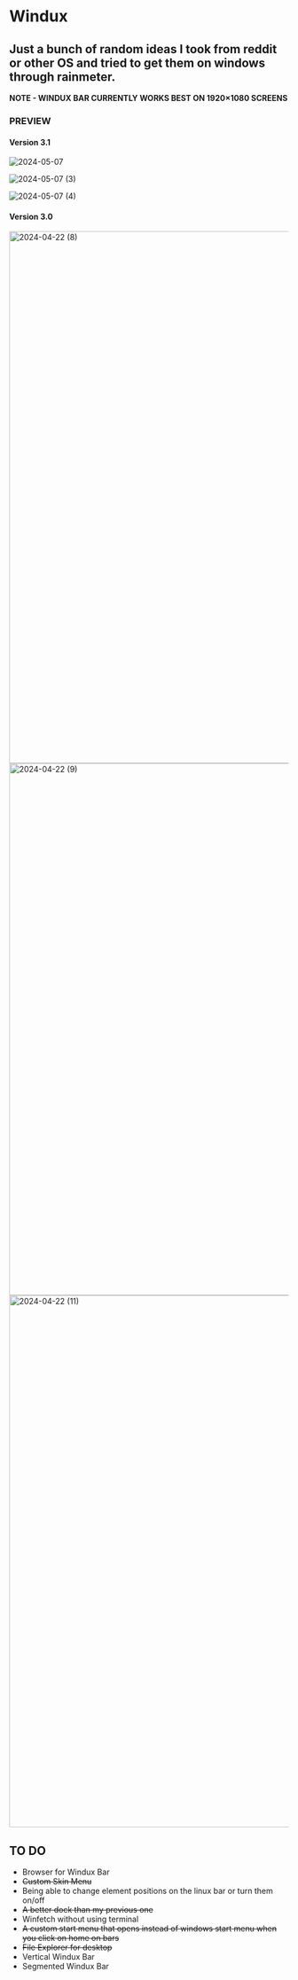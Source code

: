 # Windux

## Just a bunch of random ideas I took from reddit or other OS and tried to get them on windows through rainmeter.
**NOTE - WINDUX BAR CURRENTLY WORKS BEST ON 1920×1080 SCREENS**

### PREVIEW
#### Version 3.1
![2024-05-07](https://github.com/OrbEnforcer/Windux/assets/108188721/6d58ce44-8130-40ba-8638-2a64547f6976)

![2024-05-07 (3)](https://github.com/OrbEnforcer/Windux/assets/108188721/1b282c65-44aa-44bf-8ee3-a0b41367132a)

![2024-05-07 (4)](https://github.com/OrbEnforcer/Windux/assets/108188721/ad55f984-72b0-4e06-abc6-3d3d88efb6f2)




#### Version 3.0
<img width="960" alt="2024-04-22 (8)" src="https://github.com/OrbEnforcer/Windux/assets/108188721/d71a714f-542d-4b85-ad95-0a28e4187367">

<img width="960" alt="2024-04-22 (9)" src="https://github.com/OrbEnforcer/Windux/assets/108188721/32b85d38-f7e1-49f7-ad53-53ed0e16beeb">

<img width="960" alt="2024-04-22 (11)" src="https://github.com/OrbEnforcer/Windux/assets/108188721/39ffff4b-bf3f-487b-996d-ebd10c83e9f3">


## TO DO
-  Browser for Windux Bar
-  ~~Custom Skin Menu~~
-  Being able to change element positions on the linux bar or turn them on/off
-  ~~A better dock than my previous one~~
-  Winfetch without using terminal
-  ~~A custom start menu that opens instead of windows start menu when you click on home on bars~~
-  ~~File Explorer for desktop~~
- Vertical Windux Bar
- Segmented Windux Bar
  

